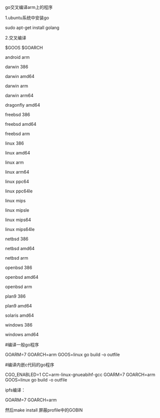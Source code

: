 go交叉编译arm上的程序

1.ubuntu系统中安装go

sudo apt-get install golang

2.交叉编译

$GOOS	    $GOARCH

android     arm

darwin      386

darwin      amd64

darwin      arm

darwin      arm64

dragonfly   amd64

freebsd     386

freebsd     amd64

freebsd     arm

linux       386

linux       amd64

linux       arm

linux       arm64

linux       ppc64

linux       ppc64le

linux       mips

linux       mipsle

linux       mips64

linux       mips64le

netbsd      386

netbsd      amd64

netbsd      arm

openbsd     386

openbsd     amd64

openbsd     arm

plan9       386

plan9       amd64

solaris     amd64

windows     386

windows     amd64

#编译一般go程序

GOARM=7 GOARCH=arm GOOS=linux go build -o outfile

#编译内嵌c代码的go程序

CGO_ENABLED=1 CC=arm-linux-gnueabihf-gcc GOARM=7 GOARCH=arm GOOS=linux go build -o outfile

ipfs编译：

GOARM=7 GOARCH=arm

然后make install  屏蔽profile中的GOBIN